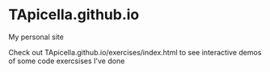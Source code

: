 # TApicella.github.io
My personal site

Check out TApicella.github.io/exercises/index.html to see interactive demos of some code exercsises I've done